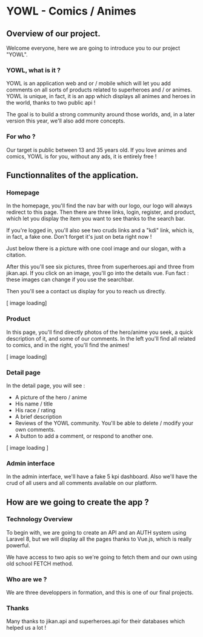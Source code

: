 # YOWL - Comics / Animes
## Overview of our project.

Welcome everyone, here we are going to introduce you to our project "YOWL".

### YOWL, what is it ?

YOWL is an application web and or / mobile which will let you add comments on all sorts of products related to superheroes and / or animes.
YOWL is unique, in fact, it is an app which displays all animes and heroes in the world, thanks to two public api !

The goal is to build a strong community around those worlds, and, in a later version this year, we'll also add more concepts.
### For who ?

Our target is public between 13 and 35 years old. If you love animes and comics, YOWL is for you, without any ads, it is entirely free !



## Functionnalites of the application. 

### Homepage

In the homepage, you'll find the nav bar with our logo, our logo will always redirect to this page.
Then there are three links, login, register, and product, which let you display the item you want to see thanks to the search bar.

If you're logged in, you'll also see two cruds links and a "kdi" link, which is, in fact, a fake one. Don't forget it's just on beta right now !

Just below there is a picture with one cool image and our slogan, with a citation.

After this you'll see six pictures, three from superheroes.api and three from jikan.api. If you click on an image, you'll go into the details vue.
Fun fact : these images can change if you use the searchbar.

Then you'll see a contact us display for you to reach us directly.

[ image loading]

### Product

In this page, you'll find directly photos of the hero/anime you seek, a quick description of it, and some of our comments. In the left you'll find all related to comics, and in the right, you'll find the animes!

[ image loading]

### Detail page

In the detail page, you will see :

- A picture of the hero / anime
- His name / title 
- His race / rating
- A brief description
- Reviews of the YOWL community. You'll be able to delete / modify your own comments.
- A button to add a comment, or respond to another one.

[ image loading ]

### Admin interface

In the admin interface, we'll have a fake 5 kpi dashboard.
Also we'll have the crud of all users and all comments available on our platform.

## How are we going to create the app ?

### Technology Overview

To begin with, we are going to create an API and an AUTH system using Laravel 8, but we will display all the pages thanks to Vue.js, which is really powerful.

We have access to two apis so we're going to fetch them and our own using old school FETCH method.

### Who are we ?

We are three developpers in formation, and this is one of our final projects.

### Thanks

Many thanks to jikan.api and superheroes.api for their databases which helped us a lot !










